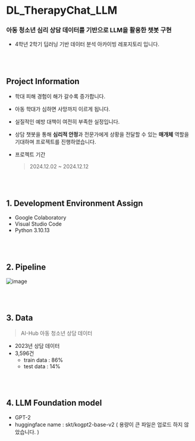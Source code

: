 # DL_TherapyChat_LLM
### 아동 청소년 심리 상담 데이터를 기반으로 LLM을 활용한 챗봇 구현
- 4학년 2학기 딥러닝 기반 데이터 분석 아카이빙 레포지토리 입니다.

<br/><br/>
## Project Information
- 학대 피해 경험이 해가 갈수록 증가합니다.
- 아동 학대가 심하면 사망까지 이르게 됩니다.
- 실질적인 예방 대책이 여전히 부족한 실정입니다.
- 상담 챗봇을 통해 **심리적 안정**과 전문가에게 상황을 전달할 수 있는 **매개체** 역할을 기대하며 프로젝트를 진행하였습니다.
- 프로젝트 기간

    > 2024.12.02 ~ 2024.12.12

<br/><br/>
## 1. Development Environment Assign
- Google Colaboratory
- Visual Studio Code
- Python 3.10.13

<br/><br/>
## 2. Pipeline
![image](https://github.com/user-attachments/assets/0115a878-07c5-447a-a04f-7aea28c73464)

<br/><br/>
## 3. Data
> AI-Hub 아동 청소년 상담 데이터
- 2023년 상담 데이터
- 3,596건
    - train data : 86%
    - test data : 14%
 
<br/><br/>
## 4. LLM Foundation model
- GPT-2
- huggingface name : skt/kogpt2-base-v2
( 용량이 큰 파일은 업로드 하지 않았습니다. )
